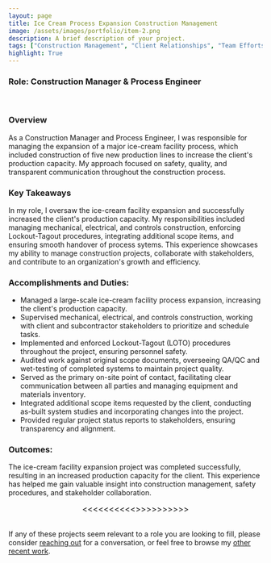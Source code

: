 ```yaml
---
layout: page
title: Ice Cream Process Expansion Construction Management
image: /assets/images/portfolio/item-2.png
description: A brief description of your project.
tags: ["Construction Management", "Client Relationships", "Team Efforts"]
highlight: True
---
```



### Role: Construction Manager & Process Engineer
<br>

### Overview
As a Construction Manager and Process Engineer, I was responsible for managing the expansion of a major ice-cream facility process, which included construction of five new production lines to increase the client's production capacity. My approach focused on safety, quality, and transparent communication throughout the construction process.



### Key Takeaways
In my role, I oversaw the ice-cream facility expansion and successfully increased the client's production capacity. My responsibilities included managing mechanical, electrical, and controls construction, enforcing Lockout-Tagout procedures, integrating additional scope items, and ensuring smooth handover of process sytems. This experience showcases my ability to manage construction projects, collaborate with stakeholders, and contribute to an organization's growth and efficiency.



### Accomplishments and Duties:
- Managed a large-scale ice-cream facility process expansion, increasing the client's production capacity.
- Supervised mechanical, electrical, and controls construction, working with client and subcontractor stakeholders to prioritize and schedule tasks.
- Implemented and enforced Lockout-Tagout (LOTO) procedures throughout the project, ensuring personnel safety.
- Audited work against original scope documents, overseeing QA/QC and wet-testing of completed systems to maintain project quality.
- Served as the primary on-site point of contact, facilitating clear communication between all parties and managing equipment and materials inventory.
- Integrated additional scope items requested by the client, conducting as-built system studies and incorporating changes into the project.
- Provided regular project status reports to stakeholders, ensuring transparency and alignment.



### Outcomes:
The ice-cream facility expansion project was completed successfully, resulting in an increased production capacity for the client. This experience has helped me gain valuable insight into construction management, safety procedures, and stakeholder collaboration.

<center><span style="font-size: 16px;"><<<<<<<<<<>>>>>>>>>></span></center>

<br>

If any of these projects seem relevant to a role you are looking to fill, please consider [reaching out](/contact) for a conversation, or feel free to browse my [other recent work](/portfolio).
